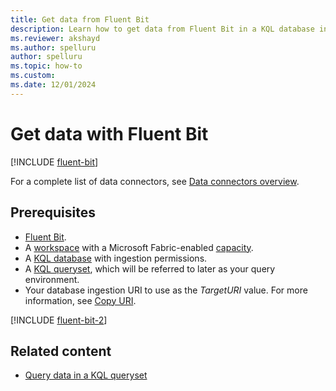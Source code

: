 ```yaml
---
title: Get data from Fluent Bit
description: Learn how to get data from Fluent Bit in a KQL database in Real-Time Intelligence.
ms.reviewer: akshayd
ms.author: spelluru
author: spelluru
ms.topic: how-to
ms.custom:
ms.date: 12/01/2024
---
```

# Get data with Fluent Bit

[!INCLUDE [fluent-bit](~/../kusto-repo/data-explorer/includes/cross-repo/fluent-bit.md)]

For a complete list of data connectors, see [Data connectors overview](data-connectors/data-connectors.md).

## Prerequisites

* [Fluent Bit](https://docs.fluentbit.io/manual/installation/getting-started-with-fluent-bit).
* A [workspace](../fundamentals/create-workspaces.md) with a Microsoft Fabric-enabled [capacity](../enterprise/licenses.md#capacity).
* A [KQL database](create-database.md) with ingestion permissions.
* A [KQL queryset](create-query-set.md), which will be referred to later as your query environment. <a id=ingestion-uri></a>
* Your database ingestion URI to use as the *TargetURI* value. For more information, see [Copy URI](access-database-copy-uri.md#copy-uri).

[!INCLUDE [fluent-bit-2](~/../kusto-repo/data-explorer/includes/cross-repo/fluent-bit-2.md)]

<!--[!INCLUDE [fluent-bit-3](~/../kusto-repo/data-explorer/includes/cross-repo/fluent-bit-3.md)]-->

## Related content

* [Query data in a KQL queryset](kusto-query-set.md)
